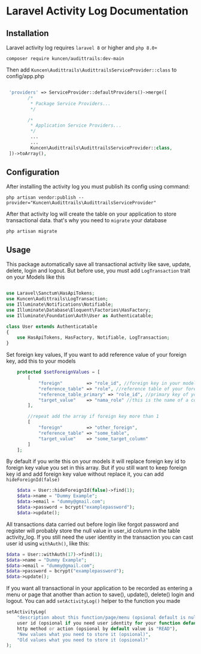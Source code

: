 # Laravel Activity Log Documentation

## Installation

Laravel activity log requires `laravel 8` or higher and `php 8.0+`

```
composer require kuncen/audittrails:dev-main
```

Then add `Kuncen\Audittrails\AudittrailsServiceProvider::class` to config/app.php
```php

 'providers' => ServiceProvider::defaultProviders()->merge([
        /*
         * Package Service Providers...
         */

        /*
         * Application Service Providers...
         */
         ...
         ...
         Kuncen\Audittrails\AudittrailsServiceProvider::class,
 ])->toArray(),

```


## Configuration

After installing the activity log you must publish its config using command:

```
php artisan vendor:publish --provider="Kuncen\Audittrails\AudittrailsServiceProvider"
```


After that activity log will create the table on your application to store transactional data. that's why you need to `migrate` your database

```
php artisan migrate
```


## Usage

This package automatically save all transactional activity like save, update, delete, login and logout. But before use, you must add `LogTransaction` trait on your Models like this

```php

use Laravel\Sanctum\HasApiTokens;
use Kuncen\Audittrails\LogTransaction;
use Illuminate\Notifications\Notifiable;
use Illuminate\Database\Eloquent\Factories\HasFactory;
use Illuminate\Foundation\Auth\User as Authenticatable;

class User extends Authenticatable
{
    use HasApiTokens, HasFactory, Notifiable, LogTransaction;
}

```

Set foreign key values,
If you want to add reference value of your foreign key, add this to your models

```php
    protected $setForeignValues = [
        [
            "foreign"         => "role_id", //foreign key in your models
            "reference_table" => "role", //reference table of your foreign key
            "reference_table_primary" => "role_id", //primary key of your reference table (not required default value is 'id')
            "target_value"    => "nama_role" //this is the name of a column that you want to put on log
        ],

        //repeat add the array if foreign key more than 1
        [
            "foreign"         => "other_foreign",
            "reference_table" => "some_table",
            "target_value"    => "some_target_column"
        ]
    ];
```
By default if you write this on your models it will replace foreign key id to foreign key value you set in this array. But if you still want to keep foreign key id and add foreign key value without replace it, you can add `hideForeignId(false)`

```php
    $data = User::hideForeignId(false)->find(1);
    $data->name = "Dummy Example";
    $data->email = "dummy@gmail.com";
    $data->password = bcrypt("examplepassword");
    $data->update();
```



All transactions data carried out before login like forgot password and register will probably store the null value in user_id column in the table activity_log. If you still need the user identity in the transaction you can cast user id using `withAuth()`, like this:

```php
$data = User::withAuth(17)->find(1);
$data->name = "Dummy Example";
$data->email = "dummy@gmail.com";
$data->password = bcrypt("examplepassword");
$data->update();
```

If you want all transactional in your application to be recorded as entering a menu or page that another than action to save(), update(), delete() login and logout. You can add `setActivityLog()` helper to the function you made

```php
setActivityLog(
    "description about this function/page/menu (opsional default is null)",
    user id (opsional if you need user identity for your function default is null),
    http method or action (opsional by default value is "READ"),
    "New values what you need to store it (opsional)",
    "Old values what you need to store it (opsional)"
);
```

